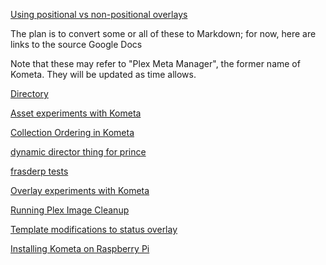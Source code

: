 
[Using positional vs non-positional overlays](https://github.com/kometa-team/Kometa-Cookbook/blob/main/guides/positional-non-positional.md)

The plan is to convert some or all of these to Markdown; for now, here are links to the source Google Docs

Note that these may refer to "Plex Meta Manager", the former name of Kometa.  They will be updated as time allows.

[Directory](https://drive.google.com/drive/folders/19wmCc0MJ6fg8-FcrTvs0jzg84rbpz8og?usp=sharing)

[Asset experiments with Kometa](https://docs.google.com/document/d/1EIfLspoNk3PgvTMYgkI-0DAh2WauEYeQ4FZRpklFC0w/edit?usp=sharing)

[Collection Ordering in Kometa](https://docs.google.com/document/d/1lv5wjmPoM7g5HIo2oXnb04-D-7S_dJB6GSUZppX8sC4/edit?usp=sharing)

[dynamic director thing for prince](https://docs.google.com/document/d/17E8dhjR1tHmEWyFaaIaM2aDZMJs5Ayp5QoJ0kul2a-o/edit?usp=sharing)

[frasderp tests](https://docs.google.com/document/d/1BJyDlwTiU-FRkwEvS6fvlLfxvy9WymUjw3Y6KGE6cZQ/edit?usp=sharing)

[Overlay experiments with Kometa](https://docs.google.com/document/d/1No7z_3I7Jbz_-6EH6fvv75CN6RERsAaQ6JYIYfJ7rqY/edit?usp=sharing)

[Running Plex Image Cleanup](https://docs.google.com/document/d/10K5dpN5iwKv1eNrk2T4SSlqDk1X7DdUyOsAmLe5LScI/edit?usp=sharing)

[Template modifications to status overlay](https://docs.google.com/document/d/14qV3LKhD2_E1J-naGFF4veImwAx9_hFhxWb0psWB-po/edit?usp=sharing)

[Installing Kometa on Raspberry Pi](https://docs.google.com/document/d/1ZRfZcTL7Lo-wTfgrZX9moFe4xGguBYEnFgGibGjBBYA/edit?usp=sharing)

